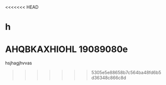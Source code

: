 <<<<<<< HEAD
# h

AHQBKAXHIOHL
19089080e
=======
hsjhagjhvvas
>>>>>>> 5305e5e88658b7c564ba48fd6b5d36348c866c8d
